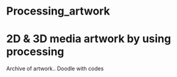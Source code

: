 # Processing_artwork


# 2D & 3D media artwork by using processing

Archive of artwork.. Doodle with codes

